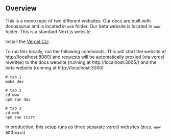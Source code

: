 ## Overview

This is a mono repo of two different websites. Our docs are built with docusaurus and is located in `web` folder. Our beta website is located in `www` folder. This is a standard Next.js website.

Install the [Vercel CLI](https://vercel.com/cli).

To run this locally, run the following commands. This will start the website at http://localhost:8080/ and requests will be automatically proxied (via vercel rewrites) to the docs website (running at http://localhost:3005/) and the beta website (running at http://localhost:3000)

```
# tab 1
make dev

# tab 2
cd www
npm run dev

# tab 3
cd web
npm run start
```

In production, this setup runs as three separate vercel websites (`docs`, `www` and `main`)